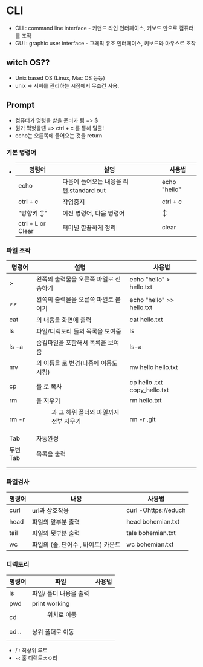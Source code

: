 # CLI

- CLI  : command line interface - 커맨드 라인 인터페이스, 키보드 만으로 컴퓨터를 조작
- GUI : graphic user interface - 그래픽 유조 인터페이스, 키보드와 마우스로 조작



## witch OS??

- Unix based OS (Linux, Mac OS 등등)
- unix => 서버를 관리하는 시점에서 무조건 사용.



## Prompt

- 컴퓨터가 명령을 받을 준비가 됨 => $
- 뭔가 막혔을떈 => ctrl + c 를 통해 탈출!
- echo는 오른쪽에 들어오는 것을 return

### 기본 명령어

- | 명령어             | 설명                                     | 사용법       |
  | ------------------ | ---------------------------------------- | ------------ |
  | echo               | 다음에 들어오는 내용을 리턴.standard out | echo "hello" |
  | ctrl + c           | 작업중지                                 | ctrl + c     |
  | "방향키 ↕"         | 이전 명령어, 다음 명령어                 | ↕            |
  | ctrl + L  or Clear | 터미널 깔끔하게 정리                     | clear        |



### 파일 조작

| 명령어           | 설명                                            | 사용법                        |
| ---------------- | ----------------------------------------------- | ----------------------------- |
| >                | 왼쪽의 출력물을 오른쪽 파일로 전송하기          | echo "hello" > hello.txt      |
| >>               | 왼쪽의 출력물을 오른쪽 파일로 붙이기            | echo "hello" >> hello.txt     |
| cat <file>       | <file>의 내용을 화면에 출력                     | cat hello.txt                 |
| ls               | 파일/디렉토리 들의 목록을 보여줌                | ls                            |
| ls -a            | 숨김파일을 포함해서 목록을 보여줌               | ls-a                          |
| mv  <old>  <new> | <old>의 이름을 <new>로 변경(나중에 이동도 시킴) | mv  hello hello.txt           |
| cp <old>  <new>  | <old>를 <new>로 복사                            | cp  hello .txt copy_hello.txt |
| rm <file>        | <file>을 지우기                                 | rm hello.txt                  |
| rm -r <dir>      | <dir>과 그 하위 폴더와 파일까지 전부 지우기     | rm -r .git                    |
| Tab              | 자동완성                                        |                               |
| 두번 Tab         | 목록을 출력                                     |                               |
|                  |                                                 |                               |
|                  |                                                 |                               |

### 파일검사

| 명령어      | 내용                                | 사용법               |
| ----------- | ----------------------------------- | -------------------- |
| curl        | url과 상호작용                      | curl -Ohttps://educh |
| head <file> | 파일의 앞부분 출력                  | head bohemian.txt    |
| tail <file> | 파일의 뒷부분 출력                  | tale bohemian.txt    |
| wc <file>   | 파일의 (줄, 단어수 , 바이트) 카운트 | wc bohemian.txt      |

### 디렉토리

| 명령어   | 파일                   | 사용법 |
| -------- | ---------------------- | ------ |
| ls       | 파일/ 폴더 내용을 출력 |        |
| pwd      | print working          |        |
| cd <dir> | <dir> 위치로 이동      |        |
| cd ..    | 상위 폴더로 이동       |        |
|          |                        |        |

- / : 최상위 루트
- ~: 홈 디렉토ㅊㅇ리